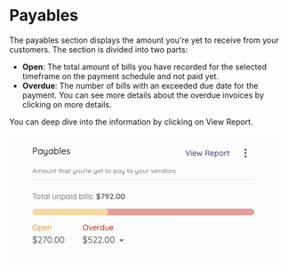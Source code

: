 Payables
=========

The payables section displays the amount you're yet to receive from your customers. The section is divided into two parts:

- **Open**: The total amount of bills you have recorded for the selected timeframe on the payment schedule and not paid yet.
- **Overdue**: The number of bills with an exceeded due date for the payment. You can see more details about the overdue invoices by clicking on more details.

You can deep dive into the information by clicking on View Report.

![Payables](_images/payables.png)